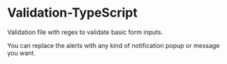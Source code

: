 # Validation-TypeScript
Validation file with regex to validate basic form inputs.

You can replace the alerts with any kind of notification popup or message you want.

